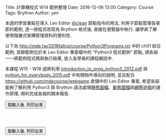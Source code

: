Title: 計算機程式 W14 範例整理
Date: 2016-12-06 13:00
Category: Course
Tags: Brython
Author: yen

本週的學習重點在導入 Leo Editor <a href="http://leoeditor.com/tutorial-programming.html">@clean</a> 節點指令的用法, 利用子節點管理各章節的範例, 逐一將程式改寫為 Brython 格式後, 直接在瀏覽器中執行. 讓學員了解使用階層式架構管理資料的便利性.

<!-- PELICAN_END_SUMMARY -->

以下為 <a href="http://mde.tw/2016fallcp/course/Python3Programs.txt">http://mde.tw/2016fallcp/course/Python3Programs.txt</a> 中的 ch01 綜合範例, 其餘範例位於本 Leo Editor 專案檔中的 "Python3 程式範例" 節點, 請各組一一將範例程式碼與執行結果, 放入各學員的課程網誌中.

本課程 W15 - W18 週將利用 <a href="./../course/introduction_to_prog_python3_2012.pdf">introduction_to_prog_python3_2012.pdf</a> 與 <a href="./../course/python_for_everybody_2015.pdf">python_for_everybody_2015.pdf</a> 中有關物件導向的說明, 並且配合 <a href="https://github.com/mdecourse/webgame">https://github.com/mdecourse/webgame</a> 倉儲中的 Leo Editor 專案, 希望各組能夠了解利用 Python3 與 Brython 語法處理<a href="http://mde.tw/webgame/bs.html">靜態圖檔</a>、<a href="http://mde.tw/webgame/bunny.html">動態圖檔</a>與<a href="http://mde.tw/webgame/spacewar.html">網際遊戲</a>的運作原理, 順利完成各組的期末報告.

<!-- 導入 Brython 標準程式庫 -->

<script type="text/javascript" 
    src="https://cdn.rawgit.com/brython-dev/brython/master/www/src/brython_dist.js">
</script>

<!-- 啟動 Brython -->
<script>
window.onload=function(){
brython(1);
}
</script>
<!-- ch01 基本的列印與輸入函式 -->
<script type="text/python3">
from browser import document
from browser import alert

'''
    # 利用 input() 取得使用者輸入, 然後進行資料處理或運算後, 列出結果
    #01-01.py
    print ("Hello World!")
    #01-02.py
    thetext = input("Enter some text ")
    print ("This is what you entered:")
    print (thetext)
    #01-03.py
    # Note that \n within quote marks forces a new line to be printed
    thetext = input("Enter some text\n")
    print ("This is what you entered:")
    print (thetext)
    #01-04.py
    prompt  = "Enter a some text "
    thetext = input(prompt)
    print ("This is what you entered:")
    print (thetext)
'''

def get_input(ev):
    the_input= input("請輸入")
    alert("輸入為:"+str(the_input))

document['ch01'].bind('click',get_input)
</script>
<button id="ch01">取輸入後, 列印出來</button>

<pre class="brush: python">
<script type="text/python3">
from browser import document
from browser import alert

def get_input(ev):
    the_input= input("請輸入")
    alert("輸入為:"+str(the_input))

document['ch01'].bind('click',get_input)
</script>
<button id="ch01">取輸入後, 列印出來</button>
</pre>
<script type="text/python3">
from browser import document
from browser import alert

'''
    #02-01.py
    total = 0.0
    number1=float(input("Enter the first number: "))
    total = total + number1
    number2=float(input("Enter the second number: "))
    total = total + number2
    number3=float(input("Enter the third number: "))
    total = total + number3
    average = total / 3
    print ("The average is " + str(average))
    ################################################################
    #                                                                    #
    # 02-02.py                                                     #
    # Purpose: to demonstrate storage of a floating point number   #
    #                                                              #
    # Programmer: Anne Dawson                                      #
    # Last updated: Sunday 21st March 2010, 12:45 PT               #
    #                                                              #
    # See this resource to find out how the input function works:  #
    # http://www.annedawson.net/Python3_Input.txt                  #
    #                                                              #
    # See this resource to find out how important comments are:    #
    # http://www.annedawson.net/PythonComments.txt                 #
    #                                                              #
    ################################################################
    number1=float(input("Enter the first number: "))
    number2=float(input("Enter the second number: "))
    number3=float(input("Enter the third number: "))
    total = number1 + number2 + number3
    average = total / 3
    print ("The average is: ")
    print (average)
    #02-03.py
    total = 0.0
    count = 0
    while count < 3:
        number=float(input("Enter a number: "))
        count = count + 1
        total = total + number
    average = total / 3
    print ("The average is " + str(average))
'''

</script>
